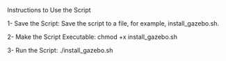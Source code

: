 Instructions to Use the Script


1- Save the Script: 
Save the script to a file, for example, install_gazebo.sh.


2- Make the Script Executable:
chmod +x install_gazebo.sh


3- Run the Script:
./install_gazebo.sh

